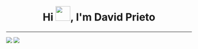 <h1 align="center" font-size="100px">Hi <img src="https://media.giphy.com/media/hvRJCLFzcasrR4ia7z/giphy.gif" width="40">, I'm David Prieto</h1>
<h3 align="center"></h3>
<hr>
<img src="https://github-readme-stats.vercel.app/api/top-langs/?username=davidsprieto&theme=tokyonight">
<img src="https://github-readme-stats.vercel.app/api?username=davidsprieto">
